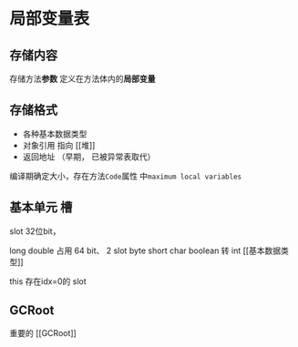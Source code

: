# 局部变量表
## 存储内容
存储方法**参数**
定义在方法体内的**局部变量**

## 存储格式
 - 各种基本数据类型
 - 对象引用 指向 [[堆]]
 - 返回地址 （早期， 已被异常表取代）

编译期确定大小，存在方法`Code`属性 中`maximum local variables`

## 基本单元 槽
slot 32位bit，

long double 占用 64 bit、 2 slot
byte short char boolean 转 int
[[基本数据类型]]

this 存在idx=0的 slot

## GCRoot
重要的 [[GCRoot]]
